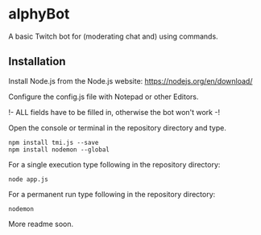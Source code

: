 # alphyBot
A basic Twitch bot for (moderating chat and) using commands.

## Installation
Install Node.js from the Node.js website: https://nodejs.org/en/download/

Configure the config.js file with Notepad or other Editors.

!- ALL fields have to be filled in, otherwise the bot won't work -!

Open the console or terminal in the repository directory and type.

```
npm install tmi.js --save
npm install nodemon --global
```

For a single execution type following in the repository directory:

```
node app.js
```

For a permanent run type following in the repository directory:

```
nodemon
```

More readme soon.
